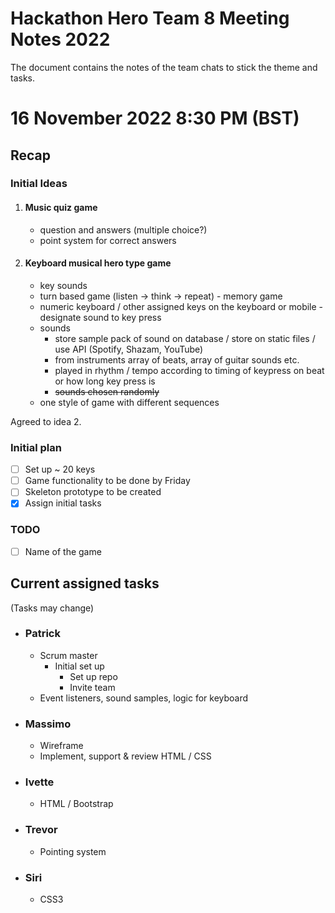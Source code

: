 # Hackathon Hero Team 8 Meeting Notes 2022

The document contains the notes of the team chats to stick the theme and tasks.

# 16 November 2022 8:30 PM (BST)

## Recap
### Initial Ideas
1. #### Music quiz game
   * question and answers (multiple choice?)
   * point system for correct answers 
2. #### Keyboard musical hero type game 
   * key sounds 
   * turn based game (listen -> think -> repeat) - memory game
   * numeric keyboard / other assigned keys on the keyboard or mobile - designate sound to key press
   * sounds
     * store sample pack of sound on database / store on static files / use API (Spotify, Shazam, YouTube)
     * from instruments array of beats, array of guitar sounds etc. 
     * played in rhythm / tempo according to timing of keypress on beat or how long key press is
     * ~~sounds chosen randomly~~
   * one style of game with different sequences

Agreed to idea 2.

### Initial plan
- [ ] Set up ~ 20 keys 
- [ ] Game functionality to be done by Friday
- [ ] Skeleton prototype to be created 
- [X] Assign initial tasks

### TODO
- [ ] Name of the game

## Current assigned tasks 
(Tasks may change)
* ### Patrick
  * Scrum master
    * Initial set up
      * Set up repo 
      * Invite team 
  * Event listeners, sound samples, logic for keyboard
* ### Massimo 
  * Wireframe
  * Implement, support & review HTML / CSS
* ### Ivette
  * HTML / Bootstrap
* ### Trevor
  * Pointing system
* ### Siri
  * CSS3


